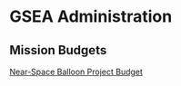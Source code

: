 ---
---

# GSEA Administration

## Mission Budgets

[Near-Space Balloon Project Budget](/assets/balloon-budget.pdf)
